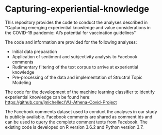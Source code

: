 # Capturing-experiential-knowledge
This repository provides the code to conduct the analyses described in "Capturing emerging experiential knowledge and value considerations in the COVID-19 pandemic: AI’s potential for vaccination guidelines"

The code and information are provided for the following analyses: 
- Initial data preparation
- Application of sentiment and subjectivity analysis to Facebook comments
- Rudimentary filtering of the text corpus to arrive at experiential knowledge
- Pre-processing of the data and implementation of Structral Topic Modeling

The code for the development of the machine learning classifier to identify experiential knowledge can be found here:	https://github.com/jmichellec/VU-Athena-Covid-Project 

The Facebook comments dataset used to conduct the analyses in our study is publicly available. Facebook comments are shared as comment ids and can be used to query the complete comment texts from Facebook. The existing code is developed on R version 3.6.2 and Python version 3.7.  
